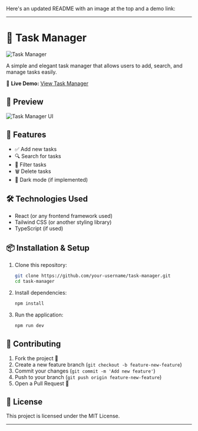 Here's an updated README with an image at the top and a demo link:  

---

# 📝 Task Manager  

![Task Manager](./Screenshot.png)  

A simple and elegant task manager that allows users to add, search, and manage tasks easily.  

🔗 **Live Demo:** [View Task Manager]([https://your-demo-link.com](https://little-to-do.netlify.app/))  

## 📸 Preview  

![Task Manager UI](./Screenshot.png)  

## 🚀 Features  

- ✅ Add new tasks  
- 🔍 Search for tasks  
- 📂 Filter tasks  
- 🗑️ Delete tasks  
- 🌙 Dark mode (if implemented)  

## 🛠️ Technologies Used  

- React (or any frontend framework used)  
- Tailwind CSS (or another styling library)  
- TypeScript (if used)  

## 📦 Installation & Setup  

1. Clone this repository:  
   ```sh
   git clone https://github.com/your-username/task-manager.git
   cd task-manager
   ```
2. Install dependencies:  
   ```sh
   npm install
   ```
3. Run the application:  
   ```sh
   npm run dev
   ```  

## 🎯 Contributing  

1. Fork the project 🍴  
2. Create a new feature branch (`git checkout -b feature-new-feature`)  
3. Commit your changes (`git commit -m 'Add new feature'`)  
4. Push to your branch (`git push origin feature-new-feature`)  
5. Open a Pull Request 📌  

## 📄 License  

This project is licensed under the MIT License.  

---
